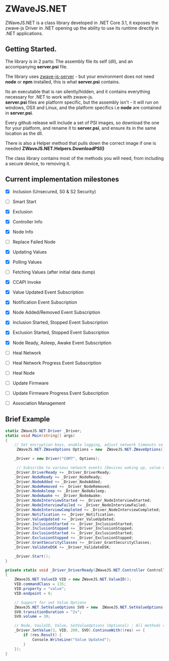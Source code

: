 # ZWaveJS.NET

ZWaveJS.NET is a class library developed in .NET Core 3.1, it exposes the zwave-js Driver in .NET opening up the ability to use its runtime directly in .NET applications.

## Getting Started.

The library is in 2 parts: The assembly file its self (dll), and an accompanying **server.psi** file.  

The library uses [zwave-js-server](https://github.com/zwave-js/zwave-js-server) - but your environment does not need **node** or **npm** installed, this is what **server.psi** contains.  

Its an executable that is ran silently/hidden, and it contains everything necessary for .NET to work with zwave-js.  
**server.psi** files are platform specific, but the assembly isn't - it will run on windows, OSX and Linux, and the platform specifics i.e **node** are contained in **server.psi**.

Every github release will include a set of PSI images, so download the one for your platform, and rename it to **server.psi**, and ensure its in the same location as the dll.

There is also a Helper method that pulls down the correct image if one is needed **ZWaveJS.NET.Helpers.DownloadPSI()**

The class library contains most of the methods you will need, from including a secure device, to removing it.

## Current implementation milestones 
 - [x] Inclusion (Unsecured, S0 & S2 Security)
 - [ ] Smart Start
 - [x] Exclusion
 - [x] Controller Info
 - [x] Node Info
 - [ ] Replace Failed Node
 - [x] Updating Values
 - [x] Polling Values
 - [ ] Fetching Values (after initial data dump)
 - [x] CCAPI Invoke
 - [x] Value Updated Event Subscription
 - [x] Notification Event Subscription
 - [x] Node Added/Removed Event Subscription
 - [x] Inclusion Started, Stopped Event Subscription
 - [x] Exclusion Started, Stopped Event Subscription
 - [x] Node Ready, Asleep, Awake Event Subscription
 - [ ] Heal Network
 - [ ] Heal Network Progress Event Subscription
 - [ ] Heal Node
 - [ ] Update Firmware
 - [ ] Update Firmware Progress Event Subscription
 - [ ] Association Management


## Brief Example
```c#
static ZWaveJS.NET.Driver _Driver;
static void Main(string[] args)
{
    // Set encryption keys, enable logging, adjust network timeouts so on and so forth.
     ZWaveJS.NET.ZWaveOptions Options = new  ZWaveJS.NET.ZWaveOptions();

    _Driver = new Driver("COM7", Options);

     // Subscribe to various network events (Devices waking up, value updates, notifications S2 inclusion steps etc etc)
    _Driver.DriverReady += _Driver_DriverReady;
    _Driver.NodeReady += _Driver_NodeReady;
    _Driver.NodeAdded += _Driver_NodeAdded;
    _Driver.NodeRemoved += _Driver_NodeRemoved;
    _Driver.NodeAsleep += _Driver_NodeAsleep;
    _Driver.NodeAwake += _Driver_NodeAwake;
    _Driver.NodeInterviewStarted += _Driver_NodeInterviewStarted;
    _Driver.NodeInterviewFailed += _Driver_NodeInterviewFailed;
    _Driver.NodeInterviewCompleted += _Driver_NodeInterviewCompleted;
    _Driver.Notification += _Driver_Notification;
    _Driver.ValueUpdated += _Driver_ValueUpdated;
    _Driver.InclusionStarted += _Driver_InclusionStarted;
    _Driver.InclusionStopped += _Driver_InclusionStopped;
    _Driver.ExclusionStarted += _Driver_ExclusionStarted;
    _Driver.ExclusionStopped += _Driver_ExclusionStopped;
    _Driver.GrantSecurityClasses += _Driver_GrantSecurityClasses;
    _Driver.ValidateDSK += _Driver_ValidateDSK;

    _Driver.Start();
}

private static void _Driver_DriverReady(ZWaveJS.NET.Controller Controller, ZWaveJS.NET.ZWaveNode[] Nodes)
{
    ZWaveJS.NET.ValueID VID = new ZWaveJS.NET.ValueID();
    VID.commandClass = 135;
    VID.property = "value";
    VID.endpoint = 0;

    // Support for set Value Options
    ZWaveJS.NET.SetValueOptions SVO = new  ZWaveJS.NET.SetValueOptions();
    SVO.transitionDuration = "2s";
    SVO.volume = 30;

    // Node, VauleID, Value, SetValueOptions (Optional) : All methods returns a task, as to not block the UI
    _Driver.SetValue(3, VID, 200, SVO).ContinueWith((res) => {
        if (res.Result) {
            Console.WriteLine("Value Updated");
        }
    });
}
```
